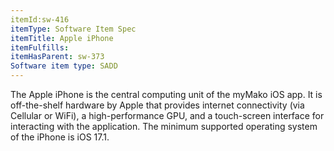 ```yaml
---
itemId:sw-416
itemType: Software Item Spec
itemTitle: Apple iPhone
itemFulfills: 
itemHasParent: sw-373
Software item type: SADD
---
```

The Apple iPhone is the central computing unit of the myMako iOS app. It is off-the-shelf hardware by Apple that provides internet connectivity (via Cellular or WiFi), a high-performance GPU, and a touch-screen interface for interacting with the application. The minimum supported operating system of the iPhone is iOS 17.1.